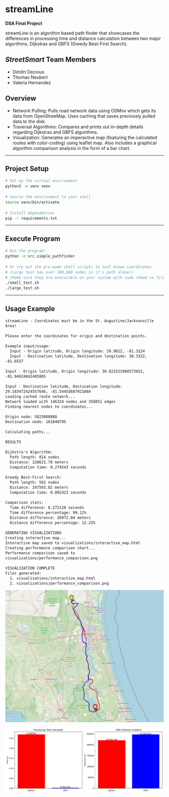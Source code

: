 # **streamLine**

**DSA Final Project**

streamLine is an algorithm based path finder that showcases the differences in processing time and distance calculation between two major algorithms, Dijkstras
and GBFS (Greedy Best-First Search).

## *StreetSmart* Team Members
- Dimitri Decious
- Thomas Neubert
- Valeria Hernandez


## **Overview**
- Network Pulling: Pulls road network data using OSMnx which gets its data from OpenStreeMap. Uses caching that saves previously pulled data to the disk.
- Traversal Algorithms: Compares and prints out in-depth details regarding Dijkstras and GBFS algorithms.
- Visualization: Generates an imperactive map (featuring the calculated routes with color-coding) using leaflet map. Also includes a graphical algorithm
comparison analysis in the form of a bar chart.
---

## **Project Setup**
```sh
# Set up the virtual environment
python3 -m venv venv

# Source the environment to your shell
source venv/bin/activate

# Install dependencies
pip -r requirements.txt
```

---
## **Execute Program**
```sh
# Run the program!
python -m src.simple_pathfinder

# Or try out the pre-made shell scripts to test known coordinates
# (Large test has over 100,000 nodes in it's path alone!)
# (Make sure they are executable on your system with sudo chmod +x filename)
./small_test.sh
./large_test.sh
```

---
## **Usage Example**
```
streamLine - Coordinates must be in the St. Augustine/Jacksonville Area!

Please enter the coordinates for origin and destination points.

Example input/usage:
  Input - Origin latitude, Origin longitude: 29.9012, -81.3124
  Input - Destination latitude, Destination longitude: 30.3322, -81.6557

Input - Origin latitude, Origin longitude: 30.821521968573652, -81.94624842485865

Input - Destination latitude, Destination longitude: 29.183472424557646, -81.54455687921084
Loading cached route network...
Network loaded with 146324 nodes and 358851 edges
Finding nearest nodes to coordinates...

Origin node: 5823888880
Destination node: 101040795

Calculating paths...

RESULTS

Dijkstra's Algorithm:
  Path length: 814 nodes
  Distance: 220621.78 meters
  Computation time: 0.274543 seconds

Greedy Best-First Search:
  Path length: 562 nodes
  Distance: 247593.82 meters
  Computation time: 0.002423 seconds

Comparison stats:
  Time difference: 0.272120 seconds
  Time difference percentage: 99.12%
  Distance difference: 26972.04 meters
  Distance difference percentage: 12.23%

GENERATING VISUALIZATIONS
Creating interactive map...
Interactive map saved to visualizations/interactive_map.html
Creating performance comparison chart...
Performance comparison saved to visualizations/performance_comparison.png

VISUALIZATION COMPLETE
Files generated:
  1. visualizations/interactive_map.html
  2. visualizations/performance_comparison.png
  ```

  ![interactivemap](/mapexample.png)

  ![barchart](/barchartexample.png)
